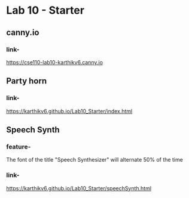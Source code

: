 # Lab 10 - Starter
## canny.io 
### link- 
https://cse110-lab10-karthikv6.canny.io

## Party horn 
### link- 
https://karthikv6.github.io/Lab10_Starter/index.html

## Speech Synth 
### feature-
The font of the title "Speech Synthesizer" will alternate 50% of the time

### link- 
https://karthikv6.github.io/Lab10_Starter/speechSynth.html
